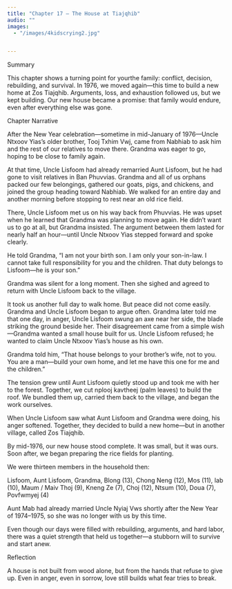 ```yaml
---
title: "Chapter 17 — The House at Tiajqhib"
audio: ""
images:
  - "/images/4kidscrying2.jpg"


---
```

Summary

This chapter shows a turning point for yourthe family: conflict, decision, rebuilding, and survival. In 1976, we moved again—this time to build a new home at Zos Tiajqhib.
Arguments, loss, and exhaustion followed us, but we kept building. Our new house became a promise: that family would endure, even after everything else was gone.

Chapter Narrative

After the New Year celebration—sometime in mid-January of 1976—Uncle Ntxoov Yias’s older brother, Tooj Txhim Vwj, came from Nabhiab to ask him and the rest of our relatives to move there. Grandma was eager to go, hoping to be close to family again.

At that time, Uncle Lisfoom had already remarried Aunt Lisfoom, but he had gone to visit relatives in Ban Phuvvias. Grandma and all of us orphans packed our few belongings, gathered our goats, pigs, and chickens, and joined the group heading toward Nabhiab. We walked for an entire day and another morning before stopping to rest near an old rice field.

There, Uncle Lisfoom met us on his way back from Phuvvias. He was upset when he learned that Grandma was planning to move again. He didn’t want us to go at all, but Grandma insisted. The argument between them lasted for nearly half an hour—until Uncle Ntxoov Yias stepped forward and spoke clearly.

He told Grandma, “I am not your birth son. I am only your son-in-law. I cannot take full responsibility for you and the children. That duty belongs to Lisfoom—he is your son.”

Grandma was silent for a long moment. Then she sighed and agreed to return with Uncle Lisfoom back to the village.

It took us another full day to walk home. But peace did not come easily. Grandma and Uncle Lisfoom began to argue often. Grandma later told me that one day, in anger, Uncle Lisfoom swung an axe near her side, the blade striking the ground beside her. Their disagreement came from a simple wish—Grandma wanted a small house built for us. Uncle Lisfoom refused; he wanted to claim Uncle Ntxoov Yias’s house as his own.

Grandma told him, “That house belongs to your brother’s wife, not to you. You are a man—build your own home, and let me have this one for me and the children.”

The tension grew until Aunt Lisfoom quietly stood up and took me with her to the forest. Together, we cut nplooj kavtheej (palm leaves) to build the roof. We bundled them up, carried them back to the village, and began the work ourselves.

When Uncle Lisfoom saw what Aunt Lisfoom and Grandma were doing, his anger softened. Together, they decided to build a new home—but in another village, called Zos Tiajqhib.

By mid-1976, our new house stood complete. It was small, but it was ours. Soon after, we began preparing the rice fields for planting.

We were thirteen members in the household then:

Lisfoom, Aunt Lisfoom, Grandma, Blong (13), Chong Neng (12), Mos (11), Iab (10), Maum / Maiv Thoj (9), Kneng Ze (7), Choj (12), Ntsum (10), Doua (7), Povfwmyej (4)

Aunt Mab had already married Uncle Nyiaj Vws shortly after the New Year of 1974–1975, so she was no longer with us by this time.

Even though our days were filled with rebuilding, arguments, and hard labor, there was a quiet strength that held us together—a stubborn will to survive and start anew.

Reflection

A house is not built from wood alone,
but from the hands that refuse to give up.
Even in anger, even in sorrow,
love still builds what fear tries to break.